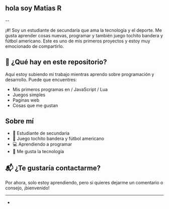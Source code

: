 ## hola soy Matias R
--

¡#! Soy un estudiante de secundaria que ama la tecnología y el deporte. Me gusta aprender cosas nuevas, programar y también juego tochito bandera y fútbol americano. Este es uno de mis primeros proyectos y estoy muy emocionado de compartirlo.

## 📌 ¿Qué hay en este repositorio?

Aquí estoy subiendo mi trabajo mientras aprendo sobre programación y desarrollo. Puede que encuentres:

- Mis primeros programas en  / JavaScript / Lua 
- Juegos simples
- Paginas web
- Cosas que me gustan

##  Sobre mí

- 🎒 Estudiante de secundaria
- 🏈 Juego tochito bandera y fútbol americano
- 💻 Aprendiendo a programar
- 🚀 Me gusta la tecnología 

## 📬 ¿Te gustaría contactarme?

Por ahora, solo estoy aprendiendo, pero si quieres dejarme un comentario o consejo, ¡bienvenido!

---


+
